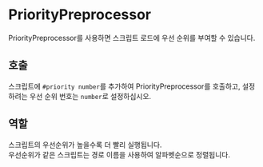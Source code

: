 # PriorityPreprocessor

PriorityPreprocessor를 사용하면 스크립트 로드에 우선 순위를 부여할 수 있습니다.

## 호출

스크립트에 `#priority number`를 추가하여 PriorityPreprocessor를 호출하고, 설정하려는 우선 순위 번호는 `number`로 설정하십시오.

## 역할

스크립트의 우선순위가 높을수록 더 빨리 실행됩니다.  
우선순위가 같은 스크립트는 경로 이름을 사용하여 알파벳순으로 정렬됩니다.